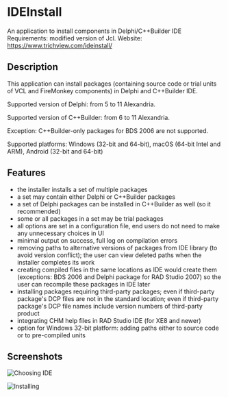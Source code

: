 # IDEInstall
An application to install components in Delphi/C++Builder IDE
Requirements: modified version of Jcl.
Website: <https://www.trichview.com/ideinstall/>

## Description

This application can install packages (containing source code or trial units of VCL and FireMonkey components) in Delphi and C++Builder IDE.

Supported version of Delphi: from 5 to 11 Alexandria.

Supported version of C++Builder: from 6 to 11 Alexandria.

Exception: C++Builder-only packages for BDS 2006 are not supported.

Supported platforms: Windows (32-bit and 64-bit), macOS (64-bit Intel and ARM), Android (32-bit and 64-bit)

## Features

* the installer installs a set of multiple packages
* a set may contain either Delphi or C++Builder packages
* a set of Delphi packages can be installed in C++Builder as well (so it recommended)
* some or all packages in a set may be trial packages
* all options are set in a configuration file, end users do not need to make any unnecessary choices in UI
* minimal output on success, full log on compilation errors
* removing paths to alternative versions of packages from IDE library (to avoid version conflict); the user can view deleted paths when the installer completes its work
* creating compiled files in the same locations as IDE would create them (exceptions: BDS 2006 and Delphi package for RAD Studio 2007) so the user can recompile these packages in IDE later
* installing packages requiring third-party packages; even if third-party package's DCP files are not in the standard location; even if third-party package's DCP file names include version numbers of third-party product
* integrating CHM help files in RAD Studio IDE (for XE8 and newer)
* option for Windows 32-bit platform: adding paths either to source code or to pre-compiled units

## Screenshots

![Choosing IDE](https://www.trichview.com/shots/ideinstall/choose-ide.png)

![Installing](https://www.trichview.com/shots/ideinstall/installing.png)
